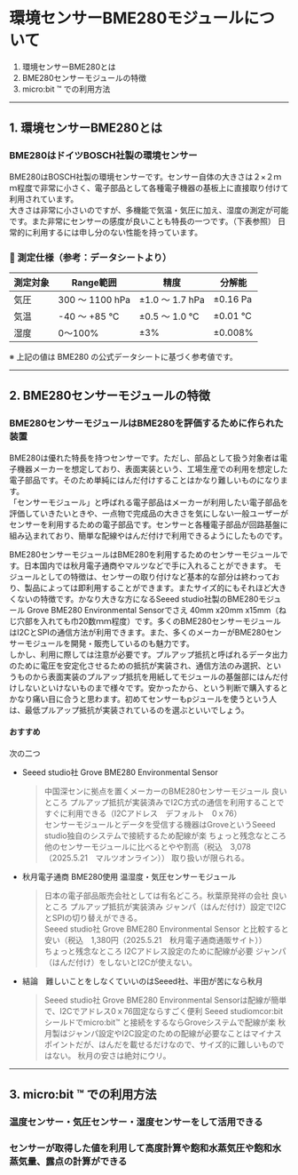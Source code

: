 # 環境センサーBME280モジュールについて
1. 環境センサーBME280とは
2. BME280センサーモジュールの特徴
3. micro:bit &trade; での利用方法

---

## 1.  環境センサーBME280とは
### BME280はドイツBOSCH社製の環境センサー
BME280はBOSCH社製の環境センサーです。センサー自体の大きさは２×２ｍｍ程度で非常に小さく、電子部品として各種電子機器の基板上に直接取り付けて利用されています。  
大きさは非常に小さいのですが、多機能で気温・気圧に加え、湿度の測定が可能です。また非常にセンサーの感度が良いことも特長の一つです。（下表参照）
日常的に利用するには申し分のない性能を持っています。

### 🧪 測定仕様（参考：データシートより）  


| 測定対象 | Range範囲 | 精度 | 分解能 |
|-----------|------------------|-------------------|--------------------|
| 気圧 | 300 ～ 1100 hPa | ±1.0 ～ 1.7 hPa | ±0.16 Pa |
| 気温 | -40 ～ +85 ℃ | ±0.5 ～ 1.0 ℃ | ±0.01 ℃ |
| 湿度 | 0～100% | ±3% | ±0.008% |

※ 上記の値は BME280 の公式データシートに基づく参考値です。  

 ---
 
## 2. BME280センサーモジュールの特徴
### BME280センサーモジュールはBME280を評価するために作られた装置
BME280は優れた特長を持つセンサーです。ただし、部品として扱う対象者は電子機器メーカーを想定しており、表面実装という、工場生産での利用を想定した電子部品です。そのため単純にはんだ付けすることはかなり難しいものになります。  
「センサーモジュール」と呼ばれる電子部品はメーカーが利用したい電子部品を評価していきたいときや、一点物で完成品の大きさを気にしない一般ユーザーがセンサーを利用するための電子部品です。センサーと各種電子部品が回路基盤に組み込まれており、簡単な配線やはんだ付けで利用できるようにしたものです。 
 
BME280センサーモジュールはBME280を利用するためのセンサーモジュールです。日本国内では秋月電子通商やマルツなどで手に入れることができます。
モジュールとしての特徴は、センサーの取り付けなど基本的な部分は終わっており、製品によっては即利用することができます。またサイズ的にもそれほど大きくないの特徴です。かなり大きな方になるSeeed studio社製のBME280モジュール Grove BME280 Environmental Sensorでさえ	40mm x20mm x15mm（ねじ穴部を入れても巾20数ｍｍ程度）です。多くのBME280センサーモジュールはI2CとSPIの通信方法が利用できます。また、多くのメーカーがBME280センサーモジュールを開発・販売しているのも魅力です。   
しかし、利用に際しては注意が必要です。プルアップ抵抗と呼ばれるデータ出力のために電圧を安定化させるための抵抗が実装され、通信方法のみ選択、というものから表面実装のプルアップ抵抗を用紙してモジュールの基盤部にはんだ付けしないといけないものまで様々です。安かったから、という判断で購入するとかなり痛い目に合うと思わます。初めてセンサーもpジュールを使うという人は、最低プルアップ抵抗が実装されているのを選ぶといいでしょう。  

#### おすすめ  
次の二つ  
- Seeed studio社 Grove BME280 Environmental Sensor  
  > 中国深センに拠点を置くメーカーのBME280センサーモジュール
  > 良いところ
    プルアップ抵抗が実装済みでI2C方式の通信を利用することですぐに利用できる（I2Cアドレス　デフォルト　0ｘ76）  
    センサーモジュールとデータを受信する機器はGroveというSeeed studio独自のシステムで接続するため配線が楽
  > ちょっと残念なところ
    他のセンサーモジュールに比べるとやや割高（税込　3,078（2025.5.21　マルツオンライン））
    取り扱いが限られる。 
- 秋月電子通商 BME280使用 温湿度・気圧センサーモジュール
  > 日本の電子部品販売会社としては有名どころ。秋葉原発祥の会社
  > 良いところ
    プルアップ抵抗が実装済み
    ジャンパ（はんだ付け）設定でI2CとSPIの切り替えができる。   
    Seeed studio社 Grove BME280 Environmental Sensor と比較すると安い（税込　1,380円（2025.5.21　秋月電子通商通販サイト））   
  > ちょっと残念なところ
    I2Cアドレス設定のために配線が必要
    ジャンパ（はんだ付け）をしないとI2Cが使えない。
  >
- 結論　難しいことをしなくていいのはSeeed社、半田が苦になら秋月
  > Seeed studio社 Grove BME280 Environmental Sensorは配線が簡単で、I2Cでアドレス0ｘ76固定ならすごく便利
  > Seeed studiomcor:bitシールドでmicro:bit&trade; と接続をするならGroveシステムで配線が楽
  > 秋月製はジャンパ設定やI2C設定のための配線が必要なことはマイナスポイントだが、はんだを載せるだけなので、サイズ的に難しいものではない。
  > 秋月の安さは絶対にウリ。

---

## 3. micro:bit &trade; での利用方法
### 温度センサー・気圧センサー・湿度センサーをして活用できる
### センサーが取得した値を利用して高度計算や飽和水蒸気圧や飽和水蒸気量、露点の計算ができる

